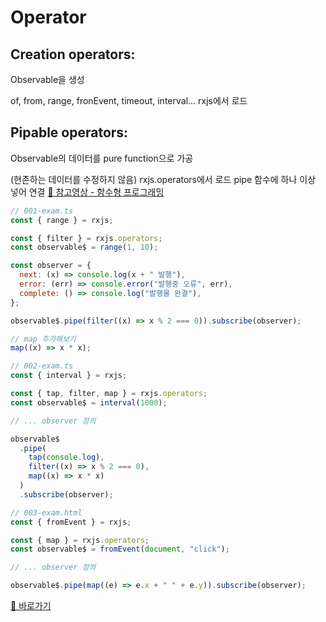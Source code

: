 # Operator

## Creation operators:

Observable을 생성

of, from, range, fronEvent, timeout, interval...
rxjs에서 로드

## Pipable operators:

Observable의 데이터를 pure function으로 가공

(현존하는 데이터를 수정하지 않음)
rxjs.operators에서 로드
pipe 함수에 하나 이상 넣어 연결
[🔗 참고영상 - 함수형 프로그래밍](https://www.youtube.com/watch?v=jVG5jvOzu9Y)

```js
// 001-exam.ts
const { range } = rxjs;

const { filter } = rxjs.operators;
const observable$ = range(1, 10);

const observer = {
  next: (x) => console.log(x + " 발행"),
  error: (err) => console.error("발행중 오류", err),
  complete: () => console.log("발행물 완결"),
};

observable$.pipe(filter((x) => x % 2 === 0)).subscribe(observer);

// map 추가해보기
map((x) => x * x);
```

```js
// 002-exam.ts
const { interval } = rxjs;

const { tap, filter, map } = rxjs.operators;
const observable$ = interval(1000);

// ... observer 정의

observable$
  .pipe(
    tap(console.log),
    filter((x) => x % 2 === 0),
    map((x) => x * x)
  )
  .subscribe(observer);
```

```js
// 003-exam.html
const { fromEvent } = rxjs;

const { map } = rxjs.operators;
const observable$ = fromEvent(document, "click");

// ... observer 정의

observable$.pipe(map((e) => e.x + " " + e.y)).subscribe(observer);
```

[🔗 바로가기](https://rxjs.dev/guide/operators)
